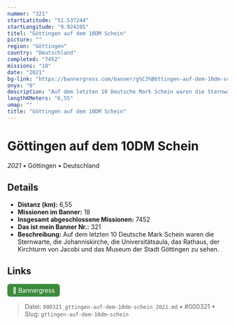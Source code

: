 ```yaml
---
nummer: "321"
startLatitude: "51.537244"
startLongitude: "9.924205"
titel: "Göttingen auf dem 10DM Schein"
picture: ""
region: "Göttingen"
country: "Deutschland"
completed: "7452"
missions: "18"
date: "2021"
bg-link: "https://bannergress.com/banner/g%C3%B6ttingen-auf-dem-10dm-schein-0144"
onyx: "0"
description: "Auf dem letzten 10 Deutsche Mark Schein waren die Sternwarte, die Johanniskirche, die Universitätsaula, das Rathaus, der Kirchturm von Jacobi und das Museum der Stadt Göttingen zu sehen."
lengthKMeters: "6,55"
umap: ""
title: "Göttingen auf dem 10DM Schein"
---
```

# Göttingen auf dem 10DM Schein

*2021* • Göttingen • Deutschland



## Details
- **Distanz (km):** 6,55
- **Missionen im Banner:** 18
- **Insgesamt abgeschlossene Missionen:** 7452
- **Das ist mein Banner Nr.:** 321
- **Beschreibung:** Auf dem letzten 10 Deutsche Mark Schein waren die Sternwarte, die Johanniskirche, die Universitätsaula, das Rathaus, der Kirchturm von Jacobi und das Museum der Stadt Göttingen zu sehen.


## Links
<div style="margin-top: 0.5em;">
<a href="https://bannergress.com/banner/g%C3%B6ttingen-auf-dem-10dm-schein-0144" target="_blank" style="display:inline-block;margin-right:8px;padding:6px 12px;background-color:#3c8b3c;color:white;text-decoration:none;border-radius:6px;">🔗 Bannergress</a>

</div>


> Datei: `000321_gttingen-auf-dem-10dm-schein_2021.md` • #000321 • Slug: `gttingen-auf-dem-10dm-schein`
